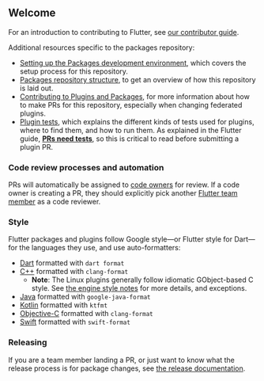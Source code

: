 ## Welcome

For an introduction to contributing to Flutter, see [our contributor
guide](https://github.com/flutter/flutter/blob/master/CONTRIBUTING.md).

Additional resources specific to the packages repository:
- [Setting up the Packages development
  environment](https://github.com/flutter/flutter/wiki/Setting-up-the-Packages-development-environment),
  which covers the setup process for this repository.
- [Packages repository structure](https://github.com/flutter/flutter/wiki/Plugins-and-Packages-repository-structure),
  to get an overview of how this repository is laid out.
- [Contributing to Plugins and Packages](https://github.com/flutter/flutter/wiki/Contributing-to-Plugins-and-Packages),
  for more information about how to make PRs for this repository, especially when
  changing federated plugins.
- [Plugin tests](https://github.com/flutter/flutter/wiki/Plugin-Tests), which explains
  the different kinds of tests used for plugins, where to find them, and how to run them.
  As explained in the Flutter guide,
  [**PRs need tests**](https://github.com/flutter/flutter/wiki/Tree-hygiene#tests), so
  this is critical to read before submitting a plugin PR.

### Code review processes and automation

PRs will automatically be assigned to
[code owners](https://github.com/flutter/packages/blob/main/CODEOWNERS)
for review.
If a code owner is creating a PR, they should explicitly pick another
[Flutter team member](https://github.com/flutter/flutter/wiki/Contributor-access)
as a code reviewer.

### Style

Flutter packages and plugins follow Google style—or Flutter style for Dart—for the languages they
use, and use auto-formatters:
- [Dart](https://github.com/flutter/flutter/wiki/Style-guide-for-Flutter-repo) formatted
  with `dart format`
- [C++](https://google.github.io/styleguide/cppguide.html) formatted with `clang-format`
  - **Note**: The Linux plugins generally follow idiomatic GObject-based C
    style. See [the engine style
    notes](https://github.com/flutter/engine/blob/main/CONTRIBUTING.md#style)
    for more details, and exceptions.
- [Java](https://google.github.io/styleguide/javaguide.html) formatted with
  `google-java-format`
- [Kotlin](https://developer.android.com/kotlin/style-guide) formatted with
  `ktfmt`
- [Objective-C](https://google.github.io/styleguide/objcguide.html) formatted with
  `clang-format`
- [Swift](https://google.github.io/swift/) formatted with `swift-format`

### Releasing

If you are a team member landing a PR, or just want to know what the release
process is for package changes, see [the release
documentation](https://github.com/flutter/flutter/wiki/Releasing-a-Plugin-or-Package).
